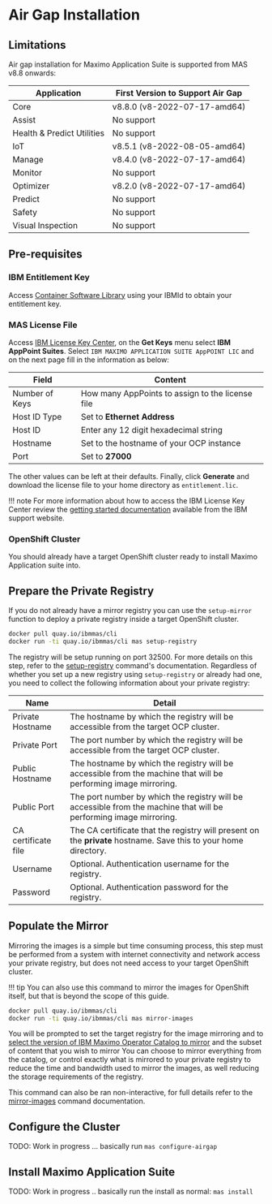 Air Gap Installation
===============================================================================

Limitations
-------------------------------------------------------------------------------
Air gap installation for Maximo Application Suite is supported from MAS v8.8 onwards:

| Application                | First Version to Support Air Gap  |
| -------------------------- | --------------------------------- |
| Core                       |  v8.8.0 (v8-2022-07-17-amd64)     |
| Assist                     |  No support                       |
| Health & Predict Utilities |  No support                       |
| IoT                        |  v8.5.1 (v8-2022-08-05-amd64)     |
| Manage                     |  v8.4.0 (v8-2022-07-17-amd64)     |
| Monitor                    |  No support                       |
| Optimizer                  |  v8.2.0 (v8-2022-07-17-amd64)     |
| Predict                    |  No support                       |
| Safety                     |  No support                       |
| Visual Inspection          |  No support                       |

Pre-requisites
-------------------------------------------------------------------------------
### IBM Entitlement Key
Access [Container Software Library](https://myibm.ibm.com/products-services/containerlibrary) using your IBMId to obtain your entitlement key.

### MAS License File
Access [IBM License Key Center](https://licensing.subscribenet.com/control/ibmr/login), on the **Get Keys** menu select **IBM AppPoint Suites**.  Select `IBM MAXIMO APPLICATION SUITE AppPOINT LIC` and on the next page fill in the information as below:

| Field            | Content                                           |
| ---------------- | ------------------------------------------------- |
| Number of Keys   | How many AppPoints to assign to the license file  |
| Host ID Type     | Set to **Ethernet Address**                       |
| Host ID          | Enter any 12 digit hexadecimal string             |
| Hostname         | Set to the hostname of your OCP instance          |
| Port             | Set to **27000**                                  |


The other values can be left at their defaults.  Finally, click **Generate** and download the license file to your home directory as `entitlement.lic`.

!!! note
    For more information about how to access the IBM License Key Center review the [getting started documentation](https://www.ibm.com/support/pages/system/files/inline-files/GettingStartedEnglish_2020.pdf) available from the IBM support website.

### OpenShift Cluster
You should already have a target OpenShift cluster ready to install Maximo Application suite into.


Prepare the Private Registry
-------------------------------------------------------------------------------
If you do not already have a mirror registry you can use the `setup-mirror` function to deploy a private registry inside a target OpenShift cluster.

```bash
docker pull quay.io/ibmmas/cli
docker run -ti quay.io/ibmmas/cli mas setup-registry
```

The registry will be setup running on port 32500.  For more details on this step, refer to the [setup-registry](../commands/setup-registry.md) command's documentation.  Regardless of whether you set up a new registry using `setup-registry` or already had one, you need to collect the following information about your private registry:

| Name | Detail |
| ---- | ------ |
| Private Hostname | The hostname by which the registry will be accessible from the target OCP cluster. |
| Private Port | The port number by which the registry will be accessible from the target OCP cluster. |
| Public Hostname | The hostname by which the registry will be accessible from the machine that will be performing image mirroring. |
| Public Port | The port number by which the registry will be accessible from the machine that will be performing image mirroring. |
| CA certificate file | The CA certificate that the registry will present on the **private** hostname. Save this to your home directory.  |
| Username | Optional.  Authentication username for the registry. |
| Password | Optional.  Authentication password for the registry. |


Populate the Mirror
-------------------------------------------------------------------------------
Mirroring the images is a simple but time consuming process, this step must be performed from a system with internet connectivity and network access your private registry, but does not need access to your target OpenShift cluster.

!!! tip
    You can also use this command to mirror the images for OpenShift itself, but that is beyond the scope of this guide.

```bash
docker pull quay.io/ibmmas/cli
docker run -ti quay.io/ibmmas/cli mas mirror-images
```

You will be prompted to set the target registry for the image mirroring and to [select the version of IBM Maximo Operator Catalog to mirror](choosing-the-right-catalog.md) and the subset of content that you wish to mirror  You can choose to mirror everything from the catalog, or control exactly what is mirrored to your private registry to reduce the time and bandwidth used to mirror the images, as well reducing the storage requirements of the registry.

This command can also be ran non-interactive, for full details refer to the [mirror-images](../commands/mirror-images.md) command documentation.


Configure the Cluster
-------------------------------------------------------------------------------
TODO: Work in progress ... basically run `mas configure-airgap`


Install Maximo Application Suite
-------------------------------------------------------------------------------
TODO: Work in progress .. basically run the install as normal: `mas install`

